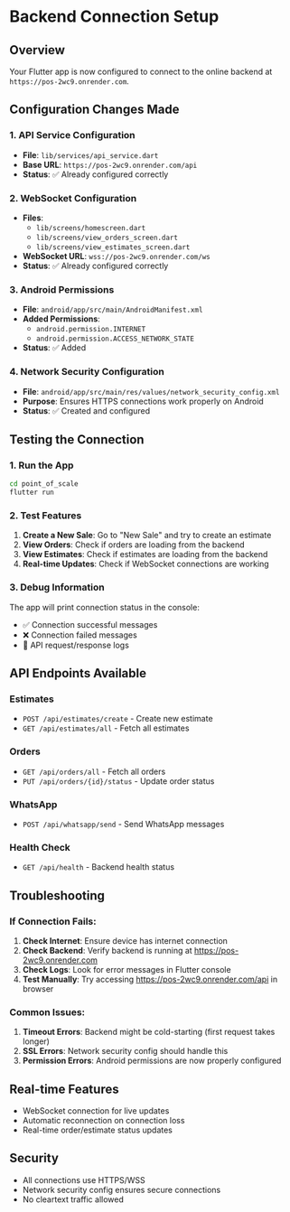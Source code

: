 # Backend Connection Setup

## Overview
Your Flutter app is now configured to connect to the online backend at `https://pos-2wc9.onrender.com`.

## Configuration Changes Made

### 1. API Service Configuration
- **File**: `lib/services/api_service.dart`
- **Base URL**: `https://pos-2wc9.onrender.com/api`
- **Status**: ✅ Already configured correctly

### 2. WebSocket Configuration
- **Files**: 
  - `lib/screens/homescreen.dart`
  - `lib/screens/view_orders_screen.dart`
  - `lib/screens/view_estimates_screen.dart`
- **WebSocket URL**: `wss://pos-2wc9.onrender.com/ws`
- **Status**: ✅ Already configured correctly

### 3. Android Permissions
- **File**: `android/app/src/main/AndroidManifest.xml`
- **Added Permissions**:
  - `android.permission.INTERNET`
  - `android.permission.ACCESS_NETWORK_STATE`
- **Status**: ✅ Added

### 4. Network Security Configuration
- **File**: `android/app/src/main/res/values/network_security_config.xml`
- **Purpose**: Ensures HTTPS connections work properly on Android
- **Status**: ✅ Created and configured

## Testing the Connection

### 1. Run the App
```bash
cd point_of_scale
flutter run
```

### 2. Test Features
1. **Create a New Sale**: Go to "New Sale" and try to create an estimate
2. **View Orders**: Check if orders are loading from the backend
3. **View Estimates**: Check if estimates are loading from the backend
4. **Real-time Updates**: Check if WebSocket connections are working

### 3. Debug Information
The app will print connection status in the console:
- ✅ Connection successful messages
- ❌ Connection failed messages
- 📡 API request/response logs

## API Endpoints Available

### Estimates
- `POST /api/estimates/create` - Create new estimate
- `GET /api/estimates/all` - Fetch all estimates

### Orders
- `GET /api/orders/all` - Fetch all orders
- `PUT /api/orders/{id}/status` - Update order status

### WhatsApp
- `POST /api/whatsapp/send` - Send WhatsApp messages

### Health Check
- `GET /api/health` - Backend health status

## Troubleshooting

### If Connection Fails:
1. **Check Internet**: Ensure device has internet connection
2. **Check Backend**: Verify backend is running at https://pos-2wc9.onrender.com
3. **Check Logs**: Look for error messages in Flutter console
4. **Test Manually**: Try accessing https://pos-2wc9.onrender.com/api in browser

### Common Issues:
1. **Timeout Errors**: Backend might be cold-starting (first request takes longer)
2. **SSL Errors**: Network security config should handle this
3. **Permission Errors**: Android permissions are now properly configured

## Real-time Features
- WebSocket connection for live updates
- Automatic reconnection on connection loss
- Real-time order/estimate status updates

## Security
- All connections use HTTPS/WSS
- Network security config ensures secure connections
- No cleartext traffic allowed 